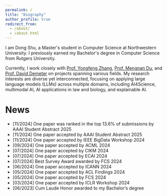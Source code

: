 ```yaml
---
permalink: /
title: "Biography"
author_profile: true
redirect_from: 
  - /about/
  - /about.html
---
```


I am Dong Shu, a Master's student in Computer Science at Northwestern University. I previously earned my Bachelor's degree in Computer Science from Rutgers University.

Currently, I work closely with [Prof. Yongfeng Zhang](https://yongfeng.me/), [Prof. Mengnan Du](https://mengnandu.com/), and [Prof. David Demeter](https://www.mccormick.northwestern.edu/research-faculty/directory/profiles/demeter-david.html) on projects spanning various fields. My research interests are diverse yet interconnected, focusing on applying large language models (LLMs) across multiple domains, including AI4Science, multimodal AI, AI applications in law and biology, and explainable AI.

News
======
* [11/2024] One paper was ranked in the top 13.6% of submissions by AAAI Student Abstract 2025
* [11/2024] One paper accepted by AAAI Student Abstract 2025
* [11/2024] One paper accepted by IEEE BigData Workshop 2024
* [09/2024] One paper accepted by ACML 2024
* [07/2024] One paper accepted by CIKM 2024
* [07/2024] One paper accepted by ECAI 2024
* [07/2024] Best Survey Award awarded by FCS 2024
* [06/2024] One paper accepted by ICANN 2024
* [05/2024] One paper accepted by ACL Findings 2024
* [05/2024] One paper accepted by FCS 2024
* [03/2024] One paper accepted by ICLR Workshop 2024
* [06/2023] Cum Laude Honor awarded to my Bachelor’s degree